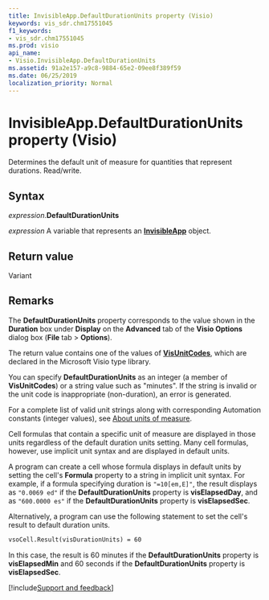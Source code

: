 ```yaml
---
title: InvisibleApp.DefaultDurationUnits property (Visio)
keywords: vis_sdr.chm17551045
f1_keywords:
- vis_sdr.chm17551045
ms.prod: visio
api_name:
- Visio.InvisibleApp.DefaultDurationUnits
ms.assetid: 91a2e157-a9c8-9884-65e2-09ee8f389f59
ms.date: 06/25/2019
localization_priority: Normal
---
```



# InvisibleApp.DefaultDurationUnits property (Visio)

Determines the default unit of measure for quantities that represent durations. Read/write.


## Syntax

_expression_.**DefaultDurationUnits**

_expression_ A variable that represents an **[InvisibleApp](Visio.InvisibleApp.md)** object.


## Return value

Variant


## Remarks

The **DefaultDurationUnits** property corresponds to the value shown in the **Duration** box under **Display** on the **Advanced** tab of the **Visio Options** dialog box (**File** tab > **Options**).

The return value contains one of the values of **[VisUnitCodes](Visio.visunitcodes.md)**, which are declared in the Microsoft Visio type library.

You can specify **DefaultDurationUnits** as an integer (a member of **VisUnitCodes**) or a string value such as "minutes". If the string is invalid or the unit code is inappropriate (non-duration), an error is generated.

For a complete list of valid unit strings along with corresponding Automation constants (integer values), see [About units of measure](../visio/Concepts/about-units-of-measure-visio.md).

Cell formulas that contain a specific unit of measure are displayed in those units regardless of the default duration units setting. Many cell formulas, however, use implicit unit syntax and are displayed in default units.

A program can create a cell whose formula displays in default units by setting the cell's **Formula** property to a string in implicit unit syntax. For example, if a formula specifying duration is `"=10[em,E]"`, the result displays as `"0.0069 ed"` if the **DefaultDurationUnits** property is **visElapsedDay**, and as `"600.0000 es"` if the **DefaultDurationUnits** property is **visElapsedSec**.

Alternatively, a program can use the following statement to set the cell's result to default duration units. 

```vb
vsoCell.Result(visDurationUnits) = 60
```

In this case, the result is 60 minutes if the **DefaultDurationUnits** property is **visElapsedMin** and 60 seconds if the **DefaultDurationUnits** property is **visElapsedSec**.



[!include[Support and feedback](~/includes/feedback-boilerplate.md)]